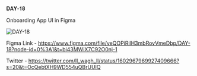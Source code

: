 𝐃𝐀𝐘-𝟏𝟖

Onboarding App UI in Figma 

![DAY-18](https://user-images.githubusercontent.com/85480387/207566681-4ed833c4-2d4e-4a64-bbb1-2d18f3e54bd8.jpg)

Figma Link - https://www.figma.com/file/veQOPiRilH3mbRovVmeDbp/DAY-18?node-id=0%3A1&t=bi43MWiX7C92O0nj-1

Twitter - https://twitter.com/ll_wagh_ll/status/1602967969927409666?s=20&t=OcQebtXH9WD554uQBrUUIQ
